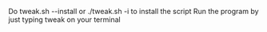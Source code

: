 Do tweak.sh --install or ./tweak.sh -i to install the script
Run the program by just typing tweak on your terminal
